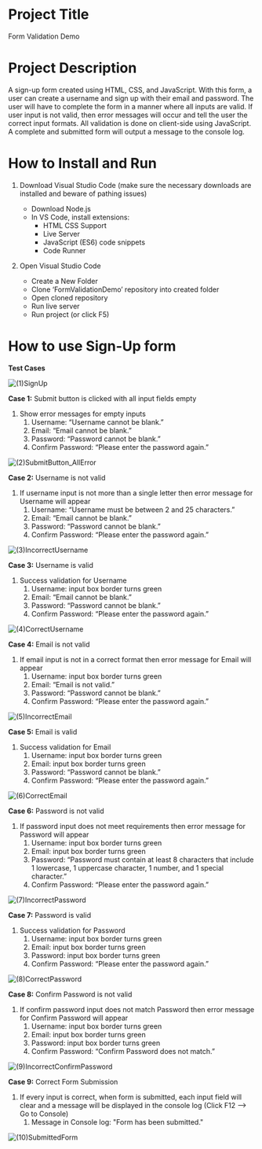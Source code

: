 # Project Title
Form Validation Demo 

# Project Description
A sign-up form created using HTML, CSS, and JavaScript. With this form, a user can create a username and sign up with their email and password. 
The user will have to complete the form in a manner where all inputs are valid. If user input is not valid, then error messages will occur and 
tell the user the correct input formats. All validation is done on client-side using JavaScript. A complete and submitted form will output a 
message to the console log. 

# How to Install and Run 
1.	Download Visual Studio Code (make sure the necessary downloads are installed and beware of pathing issues) 
    * Download Node.js
    * In VS Code, install extensions:
      * HTML CSS Support
      * Live Server 
      * JavaScript (ES6) code snippets 
      * Code Runner 
        
2.	Open Visual Studio Code 
    * Create a New Folder 
    * Clone ‘FormValidationDemo’ repository into created folder  
    * Open cloned repository 
    * Run live server 
    * Run project (or click F5) 

# How to use Sign-Up form 
**Test Cases**


![(1)SignUp](https://user-images.githubusercontent.com/34176263/227669194-24923acb-289b-4bdb-9519-430a2c22a4c4.PNG)

**Case 1:** Submit button is clicked with all input fields empty 

1. Show error messages for empty inputs 
    1. Username: “Username cannot be blank.” 
    2. Email: “Email cannot be blank.”
    3. Password: “Password cannot be blank.”
    4. Confirm Password: “Please enter the password again.” 

![(2)SubmitButton_AllError](https://user-images.githubusercontent.com/34176263/227678541-7a025ef3-cacc-4d65-95b0-ee50e7b5c045.PNG)
 
 
 
 **Case 2:** Username is not valid 
 
 1. If username input is not more than a single letter then error message for Username will appear 
    1. Username: “Username must be between 2 and 25 characters.” 
    2. Email: “Email cannot be blank.”
    3. Password: “Password cannot be blank.”
    4. Confirm Password: “Please enter the password again.” 

![(3)IncorrectUsername](https://user-images.githubusercontent.com/34176263/227679000-c9523127-f212-464b-8d43-57b06daab1bd.PNG)



 **Case 3:** Username is valid 
 
 1. Success validation for Username 
    1. Username: input box border turns green  
    2. Email: “Email cannot be blank.”
    3. Password: “Password cannot be blank.”
    4. Confirm Password: “Please enter the password again.”
    
![(4)CorrectUsername](https://user-images.githubusercontent.com/34176263/227679045-ff7abd56-0f78-4ab3-97be-6568e9bf09b5.PNG)



 **Case 4:** Email is not valid 
 
 1. If email input is not in a correct format then error message for Email will appear 
    1. Username: input box border turns green  
    2. Email: “Email is not valid.”
    3. Password: “Password cannot be blank.”
    4. Confirm Password: “Please enter the password again.”
    
![(5)IncorrectEmail](https://user-images.githubusercontent.com/34176263/227679133-b45298d3-1671-4b09-ba56-7d3771a95f57.PNG)



 **Case 5:** Email is valid 
 
 1. Success validation for Email  
    1. Username: input box border turns green  
    2. Email: input box border turns green 
    3. Password: “Password cannot be blank.”
    4. Confirm Password: “Please enter the password again.”
    
![(6)CorrectEmail](https://user-images.githubusercontent.com/34176263/227679229-4b6135db-ba45-41b0-96bb-485ff6a224de.PNG)



 **Case 6:** Password is not valid 
 
 1. If password input does not meet requirements then error message for Password will appear   
    1. Username: input box border turns green  
    2. Email: input box border turns green 
    3. Password: “Password must contain at least 8 characters that include 1 lowercase,
    1 uppercase character, 1 number, and 1 special character.”
    4. Confirm Password: “Please enter the password again.”
    
![(7)IncorrectPassword](https://user-images.githubusercontent.com/34176263/227679627-c40acb74-ca27-4200-a70e-bdd6e140f7bf.PNG)



 **Case 7:** Password is valid 
 
 1. Success validation for Password    
    1. Username: input box border turns green  
    2. Email: input box border turns green 
    3. Password: input box border turns green 
    4. Confirm Password: “Please enter the password again.”
    
![(8)CorrectPassword](https://user-images.githubusercontent.com/34176263/227679817-8a0d4a2e-7e42-417d-9f39-d3775addc674.PNG)



 **Case 8:** Confirm Password is not valid  
 
 1. If confirm password input does not match Password then error message for Confirm Password will appear    
    1. Username: input box border turns green  
    2. Email: input box border turns green 
    3. Password: input box border turns green 
    4. Confirm Password: “Confirm Password does not match.”
    
![(9)IncorrectConfirmPassword](https://user-images.githubusercontent.com/34176263/227679979-be5ed3cf-d7aa-48d0-a4ae-d17384d406a6.PNG)



 **Case 9:** Correct Form Submission   
 
 1. If every input is correct, when form is submitted, each input field will clear and a message will be displayed in the 
 console log (Click F12 --> Go to Console)
    1. Message in Console log: "Form has been submitted."
    
![(10)SubmittedForm](https://user-images.githubusercontent.com/34176263/227680110-95bce167-63c7-4bb9-ac88-b10184fae044.PNG)
